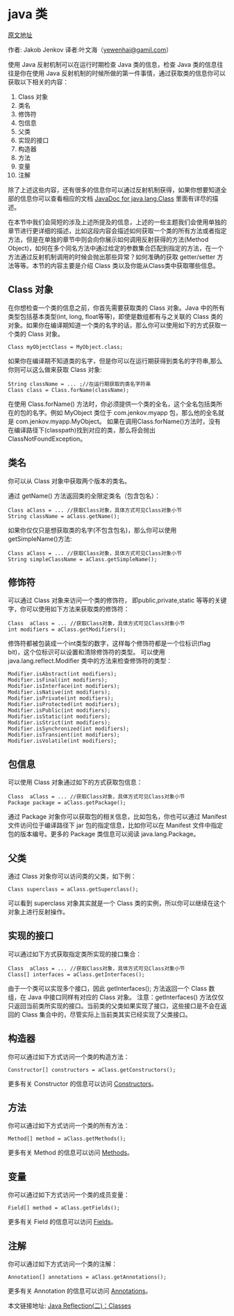 # java 类

[原文地址](http://tutorials.jenkov.com/java-reflection/classes.html)    

作者: Jakob Jenkov  译者:叶文海（yewenhai@gamil.com）


使用 Java 反射机制可以在运行时期检查 Java 类的信息，检查 Java 类的信息往往是你在使用 Java 反射机制的时候所做的第一件事情，通过获取类的信息你可以获取以下相关的内容：

1. Class 对象
2. 类名
3. 修饰符
4. 包信息
5. 父类
6. 实现的接口
7. 构造器
8. 方法
9. 变量
10. 注解

除了上述这些内容，还有很多的信息你可以通过反射机制获得，如果你想要知道全部的信息你可以查看相应的文档 [JavaDoc for java.lang.Class](http://java.sun.com/javase/6/docs/api/java/lang/Class.html) 里面有详尽的描述。


在本节中我们会简短的涉及上述所提及的信息，上述的一些主题我们会使用单独的章节进行更详细的描述，比如这段内容会描述如何获取一个类的所有方法或者指定方法，但是在单独的章节中则会向你展示如何调用反射获得的方法(Method Object)，如何在多个同名方法中通过给定的参数集合匹配到指定的方法，在一个方法通过反射机制调用的时候会抛出那些异常？如何准确的获取 getter/setter 方法等等。本节的内容主要是介绍 Class 类以及你能从Class类中获取哪些信息。

## Class 对象

在你想检查一个类的信息之前，你首先需要获取类的 Class 对象。Java 中的所有类型包括基本类型(int, long, float等等)，即使是数组都有与之关联的 Class 类的对象。如果你在编译期知道一个类的名字的话，那么你可以使用如下的方式获取一个类的 Class 对象。

```
Class myObjectClass = MyObject.class;
```

如果你在编译期不知道类的名字，但是你可以在运行期获得到类名的字符串,那么你则可以这么做来获取 Class 对象:

```
String className = ... ;//在运行期获取的类名字符串
Class class = Class.forName(className);
```

在使用 Class.forName() 方法时，你必须提供一个类的全名，这个全名包括类所在的包的名字。例如 MyObject 类位于 com.jenkov.myapp 包，那么他的全名就是 com.jenkov.myapp.MyObject。
如果在调用Class.forName()方法时，没有在编译路径下(classpath)找到对应的类，那么将会抛出ClassNotFoundException。

## 类名

你可以从 Class 对象中获取两个版本的类名。

通过 getName() 方法返回类的全限定类名（包含包名）：

```
Class aClass = ... //获取Class对象，具体方式可见Class对象小节
String className = aClass.getName();
```

如果你仅仅只是想获取类的名字(不包含包名)，那么你可以使用 getSimpleName()方法:

```
Class aClass = ... //获取Class对象，具体方式可见Class对象小节
String simpleClassName = aClass.getSimpleName();
```

## 修饰符

可以通过 Class 对象来访问一个类的修饰符， 即public,private,static 等等的关键字，你可以使用如下方法来获取类的修饰符：

```
Class  aClass = ... //获取Class对象，具体方式可见Class对象小节
int modifiers = aClass.getModifiers();
```

修饰符都被包装成一个int类型的数字，这样每个修饰符都是一个位标识(flag bit)，这个位标识可以设置和清除修饰符的类型。
可以使用 java.lang.reflect.Modifier 类中的方法来检查修饰符的类型：

```
Modifier.isAbstract(int modifiers);
Modifier.isFinal(int modifiers);
Modifier.isInterface(int modifiers);
Modifier.isNative(int modifiers);
Modifier.isPrivate(int modifiers);
Modifier.isProtected(int modifiers);
Modifier.isPublic(int modifiers);
Modifier.isStatic(int modifiers);
Modifier.isStrict(int modifiers);
Modifier.isSynchronized(int modifiers);
Modifier.isTransient(int modifiers);
Modifier.isVolatile(int modifiers);
```


## 包信息

可以使用 Class 对象通过如下的方式获取包信息：


```
Class  aClass = ... //获取Class对象，具体方式可见Class对象小节
Package package = aClass.getPackage();
```


通过 Package 对象你可以获取包的相关信息，比如包名，你也可以通过 Manifest 文件访问位于编译路径下 jar 包的指定信息，比如你可以在 Manifest 文件中指定包的版本编号。更多的 Package 类信息可以阅读 java.lang.Package。

## 父类

通过 Class 对象你可以访问类的父类，如下例：

```
Class superclass = aClass.getSuperclass();
```

可以看到 superclass 对象其实就是一个 Class 类的实例，所以你可以继续在这个对象上进行反射操作。

## 实现的接口  

可以通过如下方式获取指定类所实现的接口集合：

```
Class  aClass = ... //获取Class对象，具体方式可见Class对象小节
Class[] interfaces = aClass.getInterfaces();
```

由于一个类可以实现多个接口，因此 getInterfaces(); 方法返回一个 Class 数组，在 Java 中接口同样有对应的 Class 对象。
注意：getInterfaces() 方法仅仅只返回当前类所实现的接口。当前类的父类如果实现了接口，这些接口是不会在返回的 Class 集合中的，尽管实际上当前类其实已经实现了父类接口。

## 构造器

你可以通过如下方式访问一个类的构造方法：

```
Constructor[] constructors = aClass.getConstructors();
```

更多有关 Constructor 的信息可以访问 [Constructors](http://ifeve.com/java-reflection-constructors/)。

## 方法

你可以通过如下方式访问一个类的所有方法：

```
Method[] method = aClass.getMethods();
```

更多有关 Method 的信息可以访问 [Methods](http://ifeve.com/java-reflection-methods/)。

## 变量

你可以通过如下方式访问一个类的成员变量：

```
Field[] method = aClass.getFields();
```

更多有关 Field 的信息可以访问 [Fields](http://ifeve.com/java-reflection-fields/)。

## 注解

你可以通过如下方式访问一个类的注解：

```
Annotation[] annotations = aClass.getAnnotations();
```

更多有关 Annotation 的信息可以访问 [Annotations](http://ifeve.com/java-reflection-annotations/)。


本文链接地址: [Java Reflection(二)：Classes](http://ifeve.com/java-reflection-classes/)
